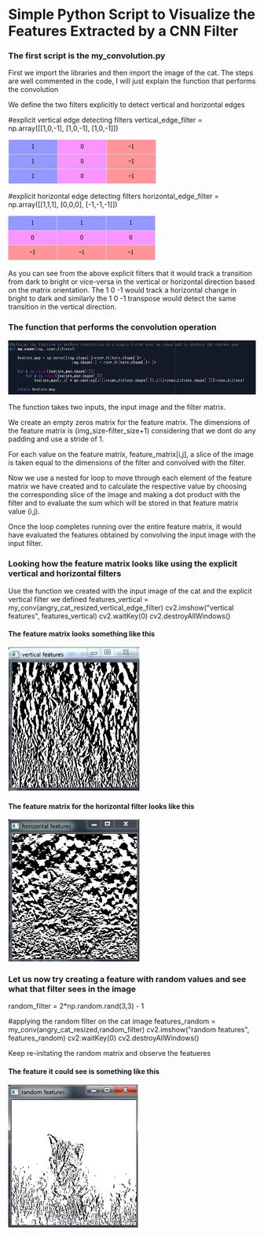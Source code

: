 # Simple Python Script to Visualize the Features Extracted by a CNN Filter

### The first script is the my_convolution.py

First we import the libraries and then import the image of the cat.
The steps are well commented in the code, I will just explain the function that performs the convolution

We define the two filters explicitly to detect vertical and horizontal edges

#explicit vertical edge detecting filters
vertical_edge_filter = np.array([[1,0,-1],
                        [1,0,-1],
                        [1,0,-1]])

![](images/vertical_edge_filter.PNG)


#explicit horizontal edge detecting filters
horizontal_edge_filter = np.array([[1,1,1],
                        [0,0,0],
                        [-1,-1,-1]])


![](images/horizontal_edge_filter.PNG)


As you can see from the above explicit filters that it would track a transition from dark to bright or vice-versa in the vertical or horizontal direction based on the matrix orientation. The 1 0 -1 would track a horizontal change in bright to dark and similarly the 1 0 -1 transpose would detect the same transition in the vertical direction. 

### The function that performs the convolution operation


![](images/my_conv_function.PNG)


The function takes two inputs, the input image and the filter matrix.

We create an empty zeros matrix for the feature matrix. The dimensions of the feature matrix is (img_size-filter_size+1) considering that we dont do any padding and use a stride of 1.

For each value on the feature matrix, feature_matrix[i,j], a slice of the image is taken equal to the dimensions of the filter and convolved with the filter.

Now we use a nested for loop to move through each element of the feature matrix we have created and to calculate the respective value by choosing the corresponding slice of the image and making a dot product with the filter and to evaluate the sum which will be stored in that feature matrix value (i,j). 

Once the loop completes running over the entire feature matrix, it would have evaluated the features obtained by convolving the input image with the input filter.

### Looking how the feature matrix looks like using the explicit vertical and horizontal filters

Use the function we created with the input image of the cat and the explicit vertical filter we defined
features_vertical = my_conv(angry_cat_resized,vertical_edge_filter)
cv2.imshow("vertical features", features_vertical)
cv2.waitKey(0)
cv2.destroyAllWindows()

#### The feature matrix looks something like this 
![](images/vertical_features.PNG)

#### The feature matrix for the horizontal filter looks like this
![](images/horizontal_features.PNG)


### Let us now try creating a feature with random values and see what that filter sees in the image

random_filter = 2*np.random.rand(3,3) - 1

#applying the random filter on the cat image
features_random = my_conv(angry_cat_resized,random_filter)
cv2.imshow("random features", features_random)
cv2.waitKey(0)
cv2.destroyAllWindows()

Keep re-initating the random matrix and observe the featueres 

#### The feature it could see is something like this
![](images/random_features.PNG)



